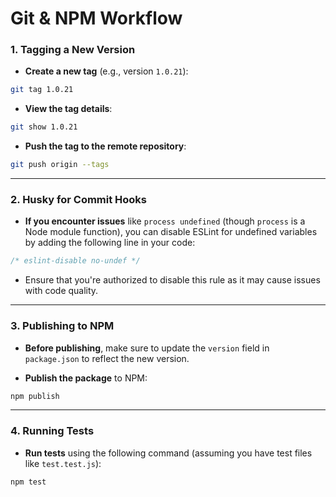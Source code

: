 # Git & NPM Workflow

### 1. Tagging a New Version

- **Create a new tag** (e.g., version `1.0.21`):

```bash
git tag 1.0.21
```

- **View the tag details**:

```bash
git show 1.0.21
```

- **Push the tag to the remote repository**:

```bash
git push origin --tags
```

---

### 2. Husky for Commit Hooks

- **If you encounter issues** like `process undefined` (though `process` is a Node module function), you can disable ESLint for undefined variables by adding the following line in your code:

```javascript
/* eslint-disable no-undef */
```

- Ensure that you're authorized to disable this rule as it may cause issues with code quality.

---

### 3. Publishing to NPM

- **Before publishing**, make sure to update the `version` field in `package.json` to reflect the new version.

- **Publish the package** to NPM:

```bash
npm publish
```

---

### 4. Running Tests

- **Run tests** using the following command (assuming you have test files like `test.test.js`):

```bash
npm test
```
